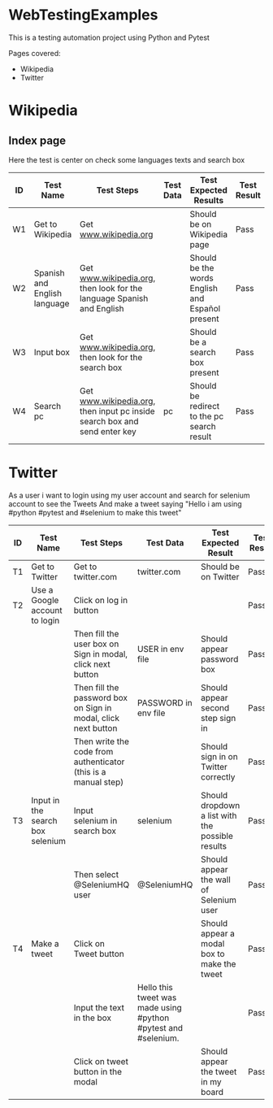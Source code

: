 # WebTestingExamples

This is a testing automation project using Python and Pytest

Pages covered:

- Wikipedia
- Twitter

# Wikipedia

## Index page

Here the test is center on check some languages texts and search box

| ID | Test Name                    | Test Steps                                                                | Test Data | Test Expected Results                           | Test Result |
|----|------------------------------|---------------------------------------------------------------------------|-----------|-------------------------------------------------|-------------|
| W1 | Get to Wikipedia             | Get www.wikipedia.org                                                     |           | Should be on Wikipedia page                     | Pass        |
| W2 | Spanish and English language | Get www.wikipedia.org, then look for the language Spanish and English     |           | Should be the words English and Español present | Pass        |
| W3 | Input box                    | Get www.wikipedia.org, then look for the search box                       |           | Should be a search box present                  | Pass        |
| W4 | Search pc                    | Get www.wikipedia.org, then input pc inside search box and send enter key | pc        | Should be redirect to the pc search result      | Pass        |


# Twitter

As a user i want to login using my user account and search for selenium account to see the Tweets
And make a tweet saying "Hello i am using #python #pytest and #selenium to make this tweet"

| ID | Test Name                        | Test Steps                                                     | Test Data                                                      | Test Expected Result                             | Test Result |
|----|----------------------------------|----------------------------------------------------------------|----------------------------------------------------------------|--------------------------------------------------|-------------|
| T1 | Get to Twitter                   | Get to twitter.com                                             | twitter.com                                                    | Should be on Twitter                             | Passed      |
| T2 | Use a Google account to login    | Click on log in button                                         |                                                                |                                                  | Passed      |
|    |                                  | Then fill the user box on Sign in modal, click next button     | USER in env file                                               | Should appear password box                       | Passed      |
|    |                                  | Then fill the password box on Sign in modal, click next button | PASSWORD in env file                                           | Should appear second step sign in                | Passed      |
|    |                                  | Then write the code from authenticator (this is a manual step) |                                                                | Should sign in on Twitter correctly              | Passed      |
| T3 | Input in the search box selenium | Input selenium in search box                                   | selenium                                                       | Should dropdown a list with the possible results | Passed      |
|    |                                  | Then select @SeleniumHQ user                                   | @SeleniumHQ                                                    | Should appear the wall of Selenium user          | Passed      |
| T4 | Make a tweet                     | Click on Tweet button                                          |                                                                | Should appear a modal box to make the tweet      | Passed      |
|    |                                  | Input the text in the box                                      | Hello this tweet was made using #python #pytest and #selenium. |                                                  | Passed      |
|    |                                  | Click on tweet button in the modal                             |                                                                | Should appear the tweet in my board              | Passed      |


